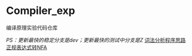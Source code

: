 # Compiler_exp
编译原理实验代码仓库

*PS：更新最快的稳定分支是dev；更新最快的测试中分支是Z*
[词法分析程序思路](http://app.joycez.xyz/index.php/s/7sZnMJ2q5FCREsb)
[正规表达式转NFA](http://app.joycez.xyz/index.php/s/ZwF8mnykgYYyMRa)
